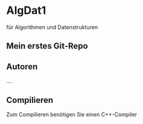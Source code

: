 # AlgDat1
für Algorithmen und Datenstrukturen

Mein erstes Git-Repo
--------------------

Autoren
--------
....

Compilieren
--------------------
Zum Compilieren benötigen Sie einen C++-Compiler
